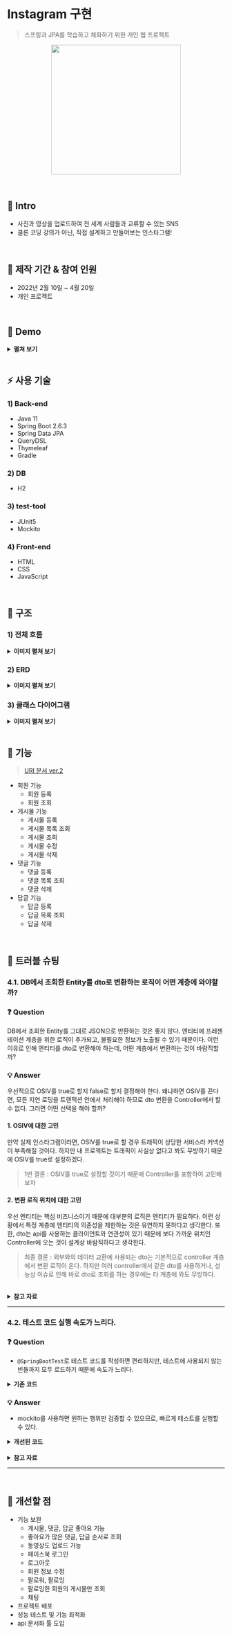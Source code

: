 # Instagram 구현
> 스프링과 JPA를 학습하고 체화하기 위한 개인 웹 프로젝트
<p align="center"><img src="https://user-images.githubusercontent.com/87891581/165957434-b4f0ae25-853a-4757-aa2e-6a9386edd949.png" width="300" height="300"></p>

</br>

## :bookmark: Intro
- 사진과 영상을 업로드하여 전 세계 사람들과 교류할 수 있는 SNS
- 클론 코딩 강의가 아닌, 직접 설계하고 만들어보는 인스타그램!

</br>

## :calendar: 제작 기간 & 참여 인원
- 2022년 2월 10일 ~ 4월 20일
- 개인 프로젝트

</br>

## :eyes: Demo
<details>
<summary><b>펼쳐 보기</b></summary>
<div markdown="1">
  
|회원가입|로그인|게시물 더보기|
|:--:|:--:|:--:|
|<img src="https://user-images.githubusercontent.com/87891581/166108709-0b3d10bb-ac69-48ca-b46b-e4923a132e22.gif" width="300" height="300">|<img src="https://user-images.githubusercontent.com/87891581/166108738-fae2f9d1-bfca-4422-a56e-e690ff961fdd.gif" width="300" height="300">|<img src="https://user-images.githubusercontent.com/87891581/166108747-b13fbfaf-649f-4ab0-92e5-dcfce4252e43.gif" width="300" height="300">|

|닉네임으로 회원 검색|게시물 등록|게시물 수정|
|:--:|:--:|:--:|
|<img src="https://user-images.githubusercontent.com/87891581/166108753-fd2308e3-f32e-46c5-a984-76a5b48b6fbd.gif" width="300" height="300">|<img src="https://user-images.githubusercontent.com/87891581/166108741-0705ce3f-3552-4371-9836-3e9d4b5f88b1.gif" width="300" height="300">|<img src="https://user-images.githubusercontent.com/87891581/166108740-b6e3a5ba-2fd8-430d-b69b-c2f055cdea78.gif" width="300" height="300">|

|댓글 등록 및 삭제|답글 등록 및 삭제|
|:--:|:--:|
|<img src="https://user-images.githubusercontent.com/87891581/166108745-4f148f7e-fa8f-41b5-a2e3-83ebff3cb52c.gif" width="300" height="300">|<img src="https://user-images.githubusercontent.com/87891581/166108731-e702bcf4-de5f-41f2-a9ff-37b2dbc8536d.gif" width="300" height="300">|
  
</div>
</summary>
</details>

</br>

## :zap: 사용 기술
### 1) Back-end
  - Java 11
  - Spring Boot 2.6.3
  - Spring Data JPA
  - QueryDSL
  - Thymeleaf
  - Gradle
### 2) DB
  - H2
### 3) test-tool
  - JUnit5
  - Mockito
### 4) Front-end
  - HTML
  - CSS
  - JavaScript

</br>

## :pushpin: 구조
### 1) 전체 흐름
<details>
<summary><b>이미지 펼쳐 보기</b></summary>
<div markdown="1">
  
  ![api 흐름](https://user-images.githubusercontent.com/87891581/166135748-6f183e5f-c3af-4d10-aa7d-7cf615f94391.png)
</div>
</summary>
</details>

### 2) ERD
<details>
<summary><b>이미지 펼쳐 보기</b></summary>
<div markdown="1">

  ![image](https://user-images.githubusercontent.com/87891581/166134604-5b94d7e3-c4ca-4adf-b77e-9fd702e81ad1.png)
</div>
</summary>
</details>

### 3) 클래스 다이어그램
<details>
<summary><b>이미지 펼쳐 보기</b></summary>
<div markdown="1">

  ![image](https://user-images.githubusercontent.com/87891581/166135741-5d56b43e-6b74-4a00-9570-1664ead8a2e4.png)
</div>
</summary>
</details>

</br>

## :page_facing_up: 기능
> [URI 문서 ver.2](https://github.com/JunYoung-C/Instagram/wiki/URI-%EB%AC%B8%EC%84%9C-ver.2)

- 회원 기능
  - 회원 등록
  - 회원 조회
- 게시물 기능
  - 게시물 등록
  - 게시물 목록 조회
  - 게시물 조회
  - 게시물 수정
  - 게시물 삭제
- 댓글 기능
  - 댓글 등록
  - 댓글 목록 조회
  - 댓글 삭제
- 답글 기능
  - 답글 등록
  - 답글 목록 조회
  - 답글 삭제

</br>

## :mag_right: 트러블 슈팅
### 4.1. DB에서 조회한 Entity를 dto로 변환하는 로직이 어떤 계층에 와야할까?
### :question: Question
DB에서 조회한 Entity를 그대로 JSON으로 반환하는 것은 좋지 않다. 엔티티에 프레젠테이션 계층을 위한 로직이 추가되고, 불필요한 정보가 노출될 수 있기 때문이다. 이런 이유로 인해 엔티티를 dto로 변환해야 하는데, 어떤 계층에서 변환하는 것이 바람직할까?

### :bulb: Answer
우선적으로 OSIV를 true로 할지 false로 할지 결정해야 한다. 왜냐하면 OSIV를 끈다면, 모든 지연 로딩을 트랜잭션 안에서 처리해야 하므로 dto 변환을 Controller에서 할 수 없다. 그러면 어떤 선택을 해야 할까?
#### 1. OSIV에 대한 고민
 만약 실제 인스타그램이라면, OSIV를 true로 할 경우 트래픽이 상당한 서비스라 커넥션이 부족해질 것이다. 하지만 내 프로젝트는 트래픽이 사실상 없다고 봐도 무방하기 때문에 OSIV를 true로 설정하겠다.
> 1번 결론 : OSIV를 true로 설정할 것이기 때문에 Controller를 포함하여 고민해보자
#### 2. 변환 로직 위치에 대한 고민
 우선 엔티티는 핵심 비즈니스이기 때문에 대부분의 로직은 엔티티가 필요하다. 이런 상황에서 특정 계층에 엔티티의 의존성을 제한하는 것은 유연하지 못하다고 생각한다. 또한, dto는 api를 사용하는 클라이언트와 연관성이 있기 때문에 보다 가까운 위치인 Controller에 오는 것이 설계상 바람직하다고 생각한다.
 
> 최종 결론 : 외부와의 데이터 교환에 사용되는 dto는 기본적으로 controller 계층에서 변환 로직이 온다. 하지만 여러 controller에서 같은 dto를 사용하거나, 성능상 이슈로 인해 바로 dto로 조회를 하는 경우에는 타 계층에 와도 무방하다.

</br>

<details>
<summary><b>참고 자료</b></summary>
<div markdown="1">
  
- [Dto 사용시기에 대한 질문 - 인프런 | 질문 & 답변 (inflearn.com)](https://www.inflearn.com/questions/139564)
- [DTO 변환 시 우아한형제들은 어떻게 처리하시나요? - 인프런 | 질문 & 답변 (inflearn.com)](https://www.inflearn.com/questions/15292)
- [dto의 layer에대해 질문 드립니다. - 인프런 | 질문 & 답변 (inflearn.com)](https://www.inflearn.com/questions/53023)
- [궁금합니다. - 인프런 | 질문 & 답변 (inflearn.com)](https://www.inflearn.com/questions/30618)

</div>
</summary>
</details>
<div markdown="1">

---

### 4.2. 테스트 코드 실행 속도가 느리다.
### :question: Question
- `@SpringBootTest`로 테스트 코드를 작성하면 편리하지만, 테스트에 사용되지 않는 빈들까지 모두 로드하기 때문에 속도가 느리다.
<details>
<summary><b>기존 코드</b></summary>
  
``` java
@SpringBootTest
@Transactional
class MemberServiceTest {

    @Autowired
    MemberService memberService;

    @Autowired
    MemberRepository memberRepository;

    // 이하 생략
   
    @DisplayName("회원가입 - 별명 중복으로 인한 실패")
    @Test
    public void signUp_fail() {
        //given
        MemberDto memberDto =
                new MemberDto("email@naver.com", "이름", "junyoung", null);

        //when
        //then
        assertThatThrownBy(() -> memberService.signUp(memberDto))
                .isInstanceOf(CustomFormException.class);
    }

   // 이하 생략
} 
```

</div>
</summary>
</details>


### :bulb: Answer
- mockito를 사용하면 원하는 행위만 검증할 수 있으므로, 빠르게 테스트를 실행할 수 있다.

<details>
<summary><b>개선된 코드</b></summary>
<div markdown="1">
  
```java
@ExtendWith(MockitoExtension.class)
class MemberServiceTest {

    @InjectMocks
    MemberService memberService;

    @Mock
    MemberRepository memberRepository;

    @DisplayName("회원가입")
    @Nested
    class signUpTest {
        // 이하 생략
  
        @DisplayName("실패 - 닉네임 중복")
        @Test
        void failByDuplicateNickname() {
            //given
            String nickname = "nickname";
            Member member = new Member(
                    Privacy.create("1234", "01011111111"),
                    nickname,
                    "name");

            when(memberRepository.findByNickname(nickname))
                    .thenReturn(Optional.of(member));

            MemberDto memberDto =
                    new MemberDto("email@naver.com", "name", "nickname", "1234");

            //when
            //then
            assertThatThrownBy(() -> memberService.signUp(memberDto))
                    .isExactlyInstanceOf(DuplicateNicknameException.class);
        }
  
        // 이하 생략
    }
  
    // 이하 생략
}
```

</div>
</summary>
</details>

</br>

<details>
<summary><b>참고 자료</b></summary>
<div markdown="1">

- [7가지 유닛테스트 네이밍](https://it-is-mine.tistory.com/3)
- [Spring TEST 종류](https://lalwr.blogspot.com/2019/09/spring-test.html)
- [Spring Guide - 테스트 전략](https://cheese10yun.github.io/spring-guide-test-1/)
- [JUnit5 완벽 가이드](https://donghyeon.dev/junit/2021/04/11/JUnit5-%EC%99%84%EB%B2%BD-%EA%B0%80%EC%9D%B4%EB%93%9C/)
- [mockito 사용법](https://jdm.kr/blog/222)
- [Mockito 사용하기1](https://velog.io/@znftm97/Mockito-%EC%82%AC%EC%9A%A9%ED%95%98%EA%B8%B01)
</div>
</summary>
</details>

---

</br>

## :wrench: 개선할 점
- 기능 보완
  - 게시물, 댓글, 답글 좋아요 기능
  - 좋아요가 많은 댓글, 답글 순서로 조회
  - 동영상도 업로드 가능
  - 페이스북 로그인
  - 로그아웃
  - 회원 정보 수정
  - 팔로워, 팔로잉
  - 팔로잉한 회원의 게시물만 조회
  - 채팅
- 프로젝트 배포
- 성능 테스트 및 기능 최적화
- api 문서화 툴 도입
